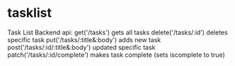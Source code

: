 tasklist
========

Task List
Backend api: 
get('/tasks') gets all tasks
delete('/tasks/:id') deletes specific task
put('/tasks/:title&:body') adds new task
post('/tasks/:id/:title&:body') updated specific task
patch('/tasks/:id/complete') makes task complete (sets iscomplete to true)
